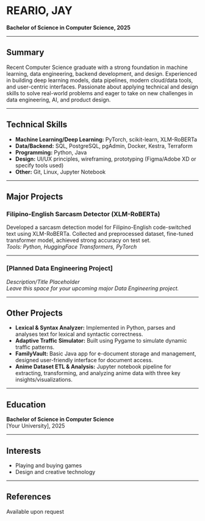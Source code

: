 # REARIO, JAY
**Bachelor of Science in Computer Science, 2025**  

---

## Summary
Recent Computer Science graduate with a strong foundation in machine learning, data engineering, backend development, and design. Experienced in building deep learning models, data pipelines, modern cloud/data tools, and user-centric interfaces. Passionate about applying technical and design skills to solve real-world problems and eager to take on new challenges in data engineering, AI, and product design.

---

## Technical Skills
- **Machine Learning/Deep Learning:** PyTorch, scikit-learn, XLM-RoBERTa
- **Data/Backend:** SQL, PostgreSQL, pgAdmin, Docker, Kestra, Terraform
- **Programming:** Python, Java
- **Design:** UI/UX principles, wireframing, prototyping (Figma/Adobe XD or specify tools used)
- **Other:** Git, Linux, Jupyter Notebook

---

## Major Projects

### Filipino-English Sarcasm Detector (XLM-RoBERTa)
Developed a sarcasm detection model for Filipino-English code-switched text using XLM-RoBERTa. Collected and preprocessed dataset, fine-tuned transformer model, achieved strong accuracy on test set.  
*Tools: Python, HuggingFace Transformers, PyTorch*

---

### [Planned Data Engineering Project]  
*Description/Title Placeholder*  
*Leave this space for your upcoming major Data Engineering project.*

---

## Other Projects

- **Lexical & Syntax Analyzer:** Implemented in Python, parses and analyses text for lexical and syntactic correctness.
- **Adaptive Traffic Simulator:** Built using Pygame to simulate dynamic traffic patterns.
- **FamilyVault:** Basic Java app for e-document storage and management, designed user-friendly interface for document access.
- **Anime Dataset ETL & Analysis:** Jupyter notebook pipeline for extracting, transforming, and analyzing anime data with three key insights/visualizations.

---

## Education
**Bachelor of Science in Computer Science**  
[Your University], 2025

---

## Interests
- Playing and buying games
- Design and creative technology

---

## References
Available upon request
